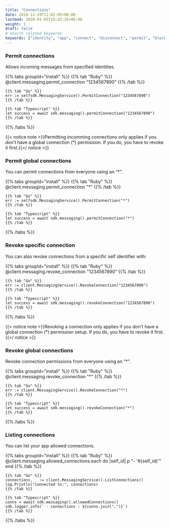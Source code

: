 ```yaml
---
title: "Connections"
date: 2018-12-29T11:02:05+06:00
lastmod: 2020-01-05T10:42:26+06:00
weight: 1
draft: false
# search related keywords
keywords: ["identity", "app", "connect", "disconnect", "permit", "block"]
---
```


### Permit connections

Allows incoming messages from specified identities.

{{% tabs groupId="install" %}}
    {{% tab "Ruby" %}}
    @client.messaging.permit_connection "1234567890"
    {{% /tab %}}

    {{% tab "Go" %}}
    err := selfsdk.MessagingService().PermitConnection("1234567890")
    {{% /tab %}}

    {{% tab "Typescript" %}}
    let success = await sdk.messaging().permitConnection("1234567890")
    {{% /tab %}}
{{% /tabs %}}

{{< notice note >}}Permitting incomming connections only applies if you don't have a global connection (*) permission. If you do, you have to revoke it first.{{</ notice >}}


### Permit global connections

You can permit connections from everyone using an “*”.

{{% tabs groupId="install" %}}
    {{% tab "Ruby" %}}
    @client.messaging.permit_connection "*"
    {{% /tab %}}

    {{% tab "Go" %}}
    err := selfsdk.MessagingService().PermitConnection("*")
    {{% /tab %}}

    {{% tab "Typescript" %}}
    let success = await sdk.messaging().permitConnection("*")
    {{% /tab %}}
{{% /tabs %}}


###  Revoke specific connection

You can also revoke connections from a specific self identifier with:

{{% tabs groupId="install" %}}
    {{% tab "Ruby" %}}
    @client.messaging.revoke_connection "1234567890"
    {{% /tab %}}

    {{% tab "Go" %}}
    err := client.MessagingService().RevokeConnection("1234567890")
    {{% /tab %}}

    {{% tab "Typescript" %}}
    let success = await sdk.messaging().revokeConnection("1234567890")
    {{% /tab %}}
{{% /tabs %}}

{{< notice note >}}Revoking a connection only applies if you don't have a global connection (*) permission setup. If you do, you have to revoke it first.{{</ notice >}}


### Revoke global connections

Revoke connection permissions from everyone using an “*”.

{{% tabs groupId="install" %}}
    {{% tab "Ruby" %}}
    @client.messaging.revoke_connection "*"
    {{% /tab %}}

    {{% tab "Go" %}}
    err := client.MessagingService().RevokeConnection("*")
    {{% /tab %}}

    {{% tab "Typescript" %}}
    let success = await sdk.messaging().revokeConnection("*")
    {{% /tab %}}
{{% /tabs %}}

### Listing connections

You can list your app allowed connections.

{{% tabs groupId="install" %}}
    {{% tab "Ruby" %}}
    @client.messaging.allowed_connections.each do |self_id|
    p "- '#{self_id}'"
    end
    {{% /tab %}}

    {{% tab "Go" %}}
    connections, _ := client.MessagingService().ListConnections()
    log.Println("connected to:", connections)
    {{% /tab %}}

    {{% tab "Typescript" %}}
    conns = await sdk.messaging().allowedConnections()
    sdk.logger.info(` - connections : ${conns.join(",")}`)
    {{% /tab %}}
{{% /tabs %}}